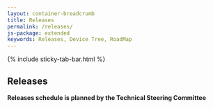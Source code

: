 ```yaml
---
layout: container-breadcrumb
title: Releases
permalink: /releases/
js-package: extended
keywords: Releases, Device Tree, RoadMap
---
```

{% include sticky-tab-bar.html %}

## Releases

<div id="devicetree_releases"></div>

**Releases schedule is planned by the Technical Steering Committee**
